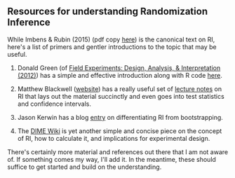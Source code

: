 ## Resources for understanding Randomization Inference 

While Imbens & Rubin (2015) (pdf copy [here](https://github.com/andrewzeitlin/RI_CI/tree/master/resources)) is the canonical text on RI, here's a list of primers and gentler introductions to the topic that may be useful.

1. Donald Green (of [Field Experiments: Design, Analysis, & Interpretation (2012)](https://www.amazon.com/Field-Experiments-Design-Analysis-Interpretation/dp/0393979954)) has a simple and effective introduction along with R code [here](https://egap.org/methods-guides/10-things-randomization-inference). 

2. Matthew Blackwell ([website](https://www.mattblackwell.org/)) has a really useful set of [lecture notes](https://www.mattblackwell.org/files/teaching/s05-fisher.pdf) on RI that lays out the material succinctly and even goes into test statistics and confidence intervals.

3. Jason Kerwin has a blog [entry](https://jasonkerwin.com/nonparibus/2017/09/25/randomization-inference-vs-bootstrapping-p-values/) on differentiating RI from bootstrapping. 

4. The [DIME Wiki](https://dimewiki.worldbank.org/wiki/Randomization_Inference) is yet another simple and concise piece on the concept of RI, how to calculate it, and implications for experimental design.


There's certainly more material and references out there that I am not aware of. If something comes my way, I'll add it. In the meantime, these should suffice to get started and build on the understanding. 
